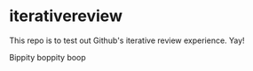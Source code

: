 # iterativereview
This repo is to test out Github's iterative review experience. Yay!

Bippity boppity boop
